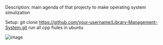 Description:
main agenda of that projecty to make operating system simulization

Setup:
git clone https://github.com/your-username/Library-Management-System.git
run all cpp fiules in ubuntu 

![image](https://github.com/runtime-error786/operating_system_simulation/assets/123109871/86a3bef8-fa66-4e95-9eea-37a1f63948f7)
